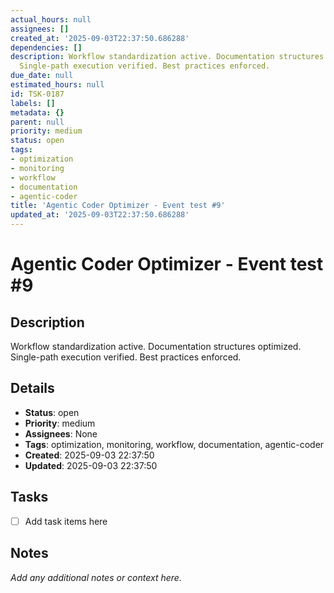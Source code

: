 ```yaml
---
actual_hours: null
assignees: []
created_at: '2025-09-03T22:37:50.686288'
dependencies: []
description: Workflow standardization active. Documentation structures optimized.
  Single-path execution verified. Best practices enforced.
due_date: null
estimated_hours: null
id: TSK-0187
labels: []
metadata: {}
parent: null
priority: medium
status: open
tags:
- optimization
- monitoring
- workflow
- documentation
- agentic-coder
title: 'Agentic Coder Optimizer - Event test #9'
updated_at: '2025-09-03T22:37:50.686288'
---
```


# Agentic Coder Optimizer - Event test #9

## Description
Workflow standardization active. Documentation structures optimized. Single-path execution verified. Best practices enforced.

## Details
- **Status**: open
- **Priority**: medium
- **Assignees**: None
- **Tags**: optimization, monitoring, workflow, documentation, agentic-coder
- **Created**: 2025-09-03 22:37:50
- **Updated**: 2025-09-03 22:37:50

## Tasks
- [ ] Add task items here

## Notes
_Add any additional notes or context here._
